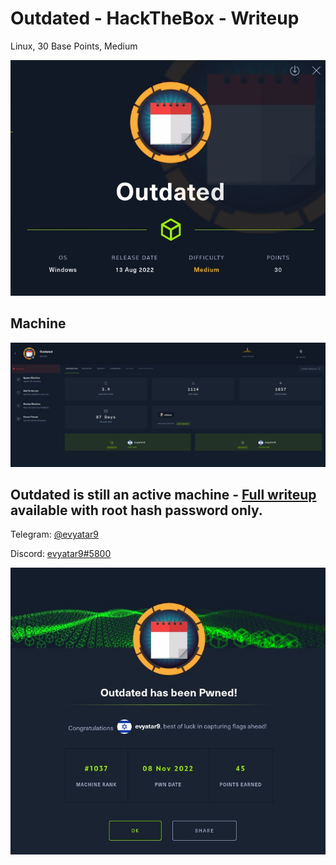 # Outdated - HackTheBox - Writeup
Linux, 30 Base Points, Medium

![info.JPG](images/info.JPG)

## Machine

![‏‏Outdated.JPG](images/Outdated.JPG)
 
## Outdated is still an active machine - [Full writeup](Outdated-Writeup.pdf) available with root hash password only.

Telegram: [@evyatar9](https://t.me/evyatar9)

Discord: [evyatar9#5800](https://discordapp.com/users/812805349815091251)

![pwn.JPG](images/pwn.JPG)